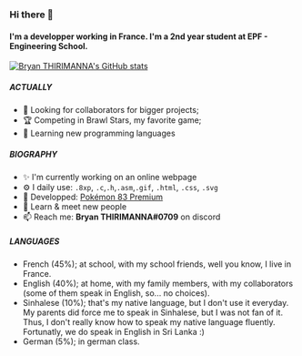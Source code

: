 ### Hi there 👋

#### I'm a developper working in France. I'm a 2nd year student at EPF - Engineering School.
[![Bryan THIRIMANNA's GitHub stats](https://github-readme-stats.vercel.app/api?username=bryanthrmn&theme=dark&show_icons=true&layout=compact&title_color=75a6fc&icon_color=75a6ff)](https://github.com/anuraghazra/github-readme-stats)

##### ACTUALLY

- 🔎 Looking for collaborators for bigger projects;
- 🏆 Competing in Brawl Stars, my favorite game;
- 🤖 Learning new programming languages

##### BIOGRAPHY

- ✨ I'm currently working on an online webpage
- ⚙️ I daily use: `.8xp`, `.c`,`.h`,`.asm`,`.gif`, `.html`, `.css`, `.svg`
- 💅 Developped: [Pokémon 83 Premium](https://square-programming.github.io/Pokemon-83-Premium)
- 🌱 Learn & meet new people
- 📫 Reach me: **Bryan THIRIMANNA#0709** on discord

##### LANGUAGES
- French (45%); at school, with my school friends, well you know, I live in France.
- English (40%); at home, with my family members, with my collaborators (some of them speak in English, so... no choices).
- Sinhalese (10%); that's my native language, but I don't use it everyday. My parents did force me to speak in Sinhalese, but I was not fan of it. Thus, I don't really know how to speak my native language fluently. Fortunatly, we do speak in English in Sri Lanka :)
- German (5%); in german class.

